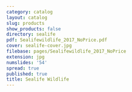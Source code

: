 ```yaml
---
category: catalog
layout: catalog
slug: products
show_products: false
directory: sealife
pdf: Sealifewildlife_2017_NoPrice.pdf
cover: sealife-cover.jpg
filebase: pages/Sealifewildlife_2017_NoPrice
extension: jpg
numslides: '54'
spread: true
published: true
title: Sealife Wildlife
---
```

